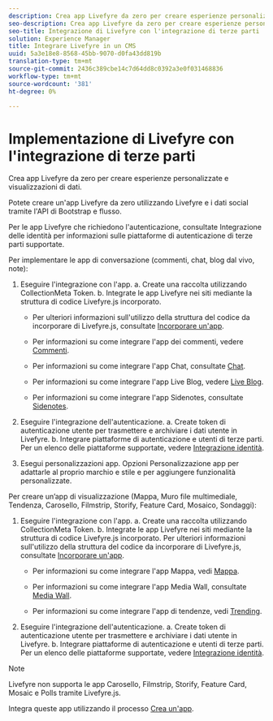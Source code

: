 ```yaml
---
description: Crea app Livefyre da zero per creare esperienze personalizzate e visualizzazioni di dati.
seo-description: Crea app Livefyre da zero per creare esperienze personalizzate e visualizzazioni di dati.
seo-title: Integrazione di Livefyre con l'integrazione di terze parti
solution: Experience Manager
title: Integrare Livefyre in un CMS
uuid: 5a3e18e8-8568-45bb-9070-d0fa43dd819b
translation-type: tm+mt
source-git-commit: 2436c389cbe14c7d64dd8c0392a3e0f031468836
workflow-type: tm+mt
source-wordcount: '381'
ht-degree: 0%

---
```



# Implementazione di Livefyre con l&#39;integrazione di terze parti

Crea app Livefyre da zero per creare esperienze personalizzate e visualizzazioni di dati.

Potete creare un&#39;app Livefyre da zero utilizzando Livefyre e i dati social tramite l&#39;API di Bootstrap e flusso.

Per le app Livefyre che richiedono l&#39;autenticazione, consultate Integrazione delle identità per informazioni sulle piattaforme di autenticazione di terze parti supportate.

Per implementare le app di conversazione (commenti, chat, blog dal vivo, note):

1. Eseguire l&#39;integrazione con l&#39;app.
a. Create una raccolta utilizzando CollectionMeta Token.
b. Integrate le app Livefyre nei siti mediante la struttura di codice Livefyre.js incorporato.

   * Per ulteriori informazioni sull&#39;utilizzo della struttura del codice da incorporare di Livefyre.js, consultate [Incorporare un&#39;app](/help/implementation/c-getting-started/c-implementation-process/c-using-livefyre.js-to-create-customize-and-use-apps-on-your-site.md).

   * Per informazioni su come integrare l&#39;app dei commenti, vedere [Commenti](/help/using/c-about-apps/c-comments/c-comments.md).

   * Per informazioni su come integrare l&#39;app Chat, consultate [Chat](/help/using/c-about-apps/c-chat-app/c-chat-app.md).

   * Per informazioni su come integrare l&#39;app Live Blog, vedere [Live Blog](/help/using/c-about-apps/c-liveblog-app/c-liveblog-app.md).

   * Per informazioni su come integrare l&#39;app Sidenotes, consultate [Sidenotes](/help/using/c-about-apps/c-sidenotes-app/c-sidenotes-app.md).

1. Eseguire l&#39;integrazione dell&#39;autenticazione.
a. Create token di autenticazione utente per trasmettere e archiviare i dati utente in Livefyre.
b. Integrare piattaforme di autenticazione e utenti di terze parti. Per un elenco delle piattaforme supportate, vedere [Integrazione identità](/help/implementation/t-about-identity-integration/t-about-identity-integration.md).

1. Esegui personalizzazioni app. Opzioni Personalizzazione app per adattarle al proprio marchio e stile e per aggiungere funzionalità personalizzate.

Per creare un’app di visualizzazione (Mappa, Muro file multimediale, Tendenza, Carosello, Filmstrip, Storify, Feature Card, Mosaico, Sondaggi):

1. Eseguire l&#39;integrazione con l&#39;app.
a. Create una raccolta utilizzando CollectionMeta Token.
b. Integrate le app Livefyre nei siti mediante la struttura di codice Livefyre.js incorporato. Per ulteriori informazioni sull&#39;utilizzo della struttura del codice da incorporare di Livefyre.js, consultate [Incorporare un&#39;app](/help/implementation/c-getting-started/c-implementation-process/c-using-livefyre.js-to-create-customize-and-use-apps-on-your-site.md).

   * Per informazioni su come integrare l&#39;app Mappa, vedi [Mappa](/help/using/c-about-apps/c-map-app/c-map-app.md).

   * Per informazioni su come integrare l&#39;app Media Wall, consultate [Media Wall](/help/using/c-about-apps/c-media-wall-app/c-media-wall-app.md).

   * Per informazioni su come integrare l&#39;app di tendenze, vedi [Trending](/help/using/c-about-apps/c-trending-app/c-trending-app.md).

1. Eseguire l&#39;integrazione dell&#39;autenticazione.
a. Create token di autenticazione utente per trasmettere e archiviare i dati utente in Livefyre.
b. Integrare piattaforme di autenticazione e utenti di terze parti. Per un elenco delle piattaforme supportate, vedere [Integrazione identità](/help/implementation/t-about-identity-integration/t-about-identity-integration.md).

>[!NOTE]
>
>Livefyre non supporta le app Carosello, Filmstrip, Storify, Feature Card, Mosaic e Polls tramite Livefyre.js.

Integra queste app utilizzando il processo [Crea un&#39;app](/help/using/c-about-apps/c-create-an-app.md).